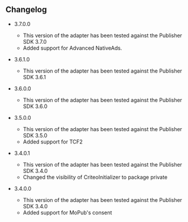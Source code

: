 ## Changelog
   * 3.7.0.0
     * This version of the adapter has been tested against the Publisher SDK 3.7.0
     * Added support for Advanced NativeAds.

   * 3.6.1.0
     * This version of the adapter has been tested against the Publisher SDK 3.6.1

   * 3.6.0.0
     * This version of the adapter has been tested against the Publisher SDK 3.6.0

   * 3.5.0.0
     * This version of the adapter has been tested against the Publisher SDK 3.5.0
     * Added support for TCF2

   * 3.4.0.1
     * This version of the adapter has been tested against the Publisher SDK 3.4.0
     * Changed the visibility of CriteoInitializer to package private

   * 3.4.0.0
     * This version of the adapter has been tested against the Publisher SDK 3.4.0
     * Added support for MoPub's consent
